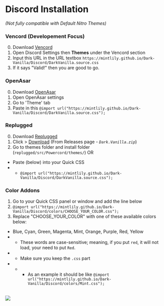 # Discord Installation
*(Not fully compatible with Default Nitro Themes)*

### Vencord (Developement Focus)
0. Download [Vencord](https://github.com/Vencord/Installer)
1. Open Discord Settings then **Themes** under the Vencord section
2. Input this URL in the URL textbox `https://mintlily.github.io/Dark-Vanilla/Discord/DarkVanilla.source.css`
3. If it says "Valid!" then you are good to go.

### OpenAsar
0. Download [OpenAsar](https://openasar.dev/)
1. Open OpenAsar settings
2. Go to 'Theme' tab
3. Paste in this `@import url("https://mintlily.github.io/Dark-Vanilla/Discord/DarkVanilla.source.css");`

### Replugged
0. Download [Replugged](https://replugged.dev/download)
1. Click > [Download](https://github.com/MintLily/Dark-Vanilla/releases/download/2.11.0-Replugged/Dark.Vanilla.zip) (From Releases page - *`Dark.Vanilla.zip`*)
2. Go to themes folder and install folder (`replugged/src/Powercord/themes/`)
OR<br>
- Paste (below) into your Quick CSS
- - `@import url("https://mintlily.github.io/Dark-Vanilla/Discord/DarkVanilla.source.css");` 

### Color Addons
1. Go to your Quick CSS panel or window and add the line below
2. `@import url("https://mintlily.github.io/Dark-Vanilla/Discord/colors/CHOOSE_YOUR_COLOR.css");`
3. Replace "CHOOSE_YOUR_COLOR" with one of these available colors below:
- Blue, Cyan, Green, Magenta, Mint, Orange, Purple, Red, Yellow
- - These words are case-sensitive; meaning, if you put `red`, it will not load, your need to put `Red`.
- - Make sure you keep the `.css` part
- - - As an example it should be like `@import url("https://mintlily.github.io/Dark-Vanilla/Discord/colors/Mint.css");`

<br>
<img src="https://i.mintlily.lgbt/WR6TB6es6xNE.png" />